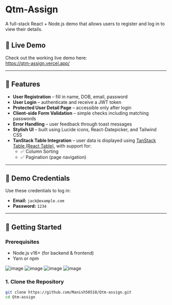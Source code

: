 # Qtm-Assign

A full-stack React + Node.js demo that allows users to register and log in to view their details.

## 🎯 Live Demo

Check out the working live demo here:  
https://qtm-assign.vercel.app/

---

## 🔧 Features

- **User Registration** – fill in name, DOB, email, password  
- **User Login** – authenticate and receive a JWT token  
- **Protected User Detail Page** – accessible only after login  
- **Client-side Form Validation** – simple checks including matching passwords  
- **Error Handling** – user feedback through toast messages  
- **Stylish UI** – built using Lucide icons, React-Datepicker, and Tailwind CSS  
- **TanStack Table Integration** – user data is displayed using [TanStack Table (React Table)](https://tanstack.com/table), with support for:
  - ✅ Column Sorting  
  - ✅ Pagination (page navigation)  

---

## 🧪 Demo Credentials

Use these credentials to log in:

- **Email:** `jack@example.com`  
- **Password:** `1234`

---

## 🚀 Getting Started

### Prerequisites

- Node.js v16+ (for backend & frontend)  
- Yarn or npm

![image](https://github.com/user-attachments/assets/4e9f05fe-76c7-4221-ace3-fa4accca2089)
![image](https://github.com/user-attachments/assets/40992f11-26f6-45db-bde1-536be1b1efa8)
![image](https://github.com/user-attachments/assets/d0c2d23e-fc7e-4189-82d7-082e1a11d930)
![image](https://github.com/user-attachments/assets/1b10873a-1654-48ac-9eaa-333aeb01afb8)


### 1. Clone the Repository

```bash
git clone https://github.com/Manish50518/Qtm-assign.git
cd Qtm-assign

